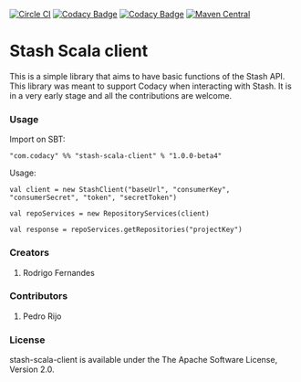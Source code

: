 [![Circle CI](https://circleci.com/gh/codacy/stash-scala-client/tree/master.svg?style=shield)](https://circleci.com/gh/codacy/stash-scala-client/tree/master)
[![Codacy Badge](https://www.codacy.com/project/badge/grade/3c6fbd37c5ec45eeadab6e98d7c55b27)](https://www.codacy.com/app/Codacy/stash-scala-client)
[![Codacy Badge](https://api.codacy.com/project/badge/coverage/3c6fbd37c5ec45eeadab6e98d7c55b27)](https://www.codacy.com/app/Codacy/coverage-parser)
[![Maven Central](https://maven-badges.herokuapp.com/maven-central/com.codacy/stash-scala-client_2.11/badge.svg)](https://maven-badges.herokuapp.com/maven-central/com.codacy/stash-scala-client_2.11)

# Stash Scala client

This is a simple library that aims to have basic functions of the Stash API.
This library was meant to support Codacy when interacting with Stash.
It is in a very early stage and all the contributions are welcome.

### Usage

Import on SBT:

```
"com.codacy" %% "stash-scala-client" % "1.0.0-beta4"
```

Usage:

```
val client = new StashClient("baseUrl", "consumerKey", "consumerSecret", "token", "secretToken")

val repoServices = new RepositoryServices(client)

val response = repoServices.getRepositories("projectKey")

```

### Creators

1. Rodrigo Fernandes

### Contributors

1. Pedro Rijo

### License

stash-scala-client is available under the The Apache Software License, Version 2.0.
